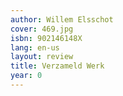 ```yaml
---
author: Willem Elsschot
cover: 469.jpg
isbn: 902146148X
lang: en-us
layout: review
title: Verzameld Werk
year: 0
---
```

